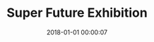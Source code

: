 ---
layout: post
title: Super Future Exhibition
description:
date: 2018-01-01 00:00:07
s3Path: /imgs/2018/01/super-future-exhibition.jpg
---